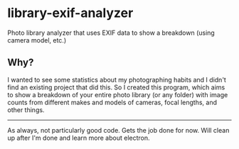# library-exif-analyzer
 Photo library analyzer that uses EXIF data to show a breakdown (using camera model, etc.) 

## Why?
I wanted to see some statistics about my photographing habits and I didn't find an existing project that did this.
So I created this program, which aims to show a breakdown of your entire photo library (or any folder) with image counts from different makes and models of cameras, focal lengths, and other things.

---

As always, not particularly good code. Gets the job done for now. Will clean up after I'm done and learn more about electron.